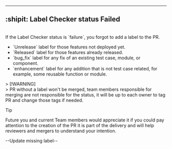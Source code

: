 ---
## :shipit: Label Checker status Failed
<br>
If the Label Checker status is `failure`, you forgot to add a label to the PR.
<br>
<ul>
<li> `Unrelease` label for those features not deployed yet.</li>
<li>  `Released` label for those features already released.</li>
<li>  `bug_fix`  label for any fix of an existing test case, module, or component.</li>
<li>  `enhancement` label for any addition that is not test case related, for example, some reusable function or module.</li>
</ul>
> [!WARNING] <br>
> PR without a label won't be merged, team members responsible for merging are not responsible for the status, it will be up to each owner to tag PR and change those tags if needed.

> [!TIP]
Future you and current Team members would appreciate it if you could pay attention to the creation of the PR it is part of the delivery and will help reviewers and mergers to understand your intention.

--Update missing label--
